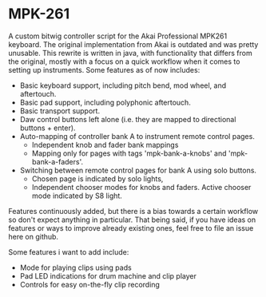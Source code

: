 # MPK-261

A custom bitwig controller script for the Akai Professional MPK261 keyboard. The
original implementation from Akai is outdated and was pretty unusable. This
rewrite is written in java, with functionality that differs from the original,
mostly with a focus on a quick workflow when it comes to setting up instruments.
Some features as of now includes:

* Basic keyboard support, including pitch bend, mod wheel, and aftertouch.
* Basic pad support, including polyphonic aftertouch.
* Basic transport support.
* Daw control buttons left alone (i.e. they are mapped to directional buttons + enter).
* Auto-mapping of controller bank A to instrument remote control pages. 
  - Independent knob and fader bank mappings
  - Mapping only for pages with tags 'mpk-bank-a-knobs' and 'mpk-bank-a-faders'.
* Switching between remote control pages for bank A using solo buttons.
  - Chosen page is indicated by solo lights, 
  - Independent chooser modes for knobs and faders. Active chooser mode
    indicated by S8 light.

Features continuously added, but there is a bias towards a certain workflow so
don't expect anything in particular. That being said, if you have ideas on
features or ways to improve already existing ones, feel free to file an issue
here on github.

Some features i want to add include:
* Mode for playing clips using pads
* Pad LED indications for drum machine and clip player
* Controls for easy on-the-fly clip recording

